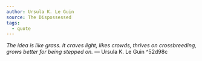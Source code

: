```yaml
---
author: Ursula K. Le Guin
source: The Dispossessed
tags:
  - quote
---
```

*The idea is like grass. It craves light, likes crowds, thrives on crossbreeding, grows better for being stepped on.* — Ursula K. Le Guin ^52d98c